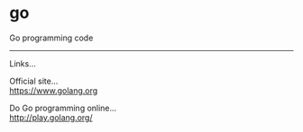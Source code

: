 # go
Go programming code

-----

Links...

Official site...  
https://www.golang.org  

Do Go programming online...  
http://play.golang.org/

